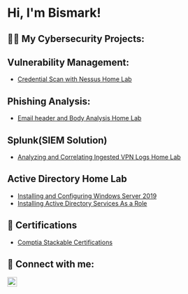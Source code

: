 <h1>Hi, I'm Bismark! </h1>

<h2>👨‍💻 My Cybersecurity Projects:</h2>

<h2> Vulnerability Management:</h2>

- [Credential Scan with Nessus Home Lab](https://github.com/joshmadakor1/Algorithms-Practice)

<h2> Phishing Analysis:</h2>

- [Email header and Body Analysis Home Lab](https://github.com/joshmadakor1/Algorithms-Practice)

<h2> Splunk(SIEM Solution) </h2>

- [Analyzing and Correlating Ingested VPN Logs Home Lab](https://github.com/joshmadakor1/Algorithms-Practice)

<h2> Active Directory Home Lab </h2>

- [Installing and Configuring Windows Server 2019](https://github.com/joshmadakor1/Algorithms-Practice)
- [Installing Active Directory Services As a Role](https://github.com/joshmadakor1/Algorithms-Practice)
 
<h2>📄 Certifications</h2>

- [Comptia Stackable Certifications](https://www.credly.com/users/bismark-darkwa.5433b214/badges)
  
<h2> 🤳 Connect with me:</h2>

[<img align="left" alt="JoshMadakor | LinkedIn" width="22px" src="https://cdn.jsdelivr.net/npm/simple-icons@v3/icons/linkedin.svg" />][linkedin]

[linkedin]: https://www.linkedin.com/in/bismark-darkwa-717583239
     
<!--
**joshmadakor1/joshmadakor1** is a ✨ _special_ ✨ repository because its `README.md` (this file) appears on your GitHub profile.

Here are some ideas to get you started:

- 🔭 I’m currently working on ...
- 🌱 I’m currently learning ...
- 👯 I’m looking to collaborate on ...
- 🤔 I’m looking for help with ...
- 💬 Ask me about ...
- 📫 How to reach me: ...
- 😄 Pronouns: ...
- ⚡ Fun fact: ...
-->

